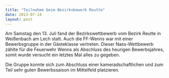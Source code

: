 ```yaml
---
title: "Teilnahme beim Bezirksbewerb Reutte"
date: 2013-07-14
layout: post
---
```


Am Samstag den 13. Juli fand der Bezirkswettbewerb vom Bezirk Reutte in Weißenbach am Lech statt. Auch die FF-Wenns war mit einer Bewerbsgruppe in der Gästeklasse vertreten. Dieser Nass-Wettbewerb zählte für die Feuerwehr Wenns als Abschluss des heurigen Bewerbsjahres, somit wurde versucht ein letztes Mal alles zu gegeben.

Die Gruppe konnte sich zum Abschluss einer kameradschaftlichen und zum Teil sehr guten Bewerbssaison im Mittelfeld platzieren.